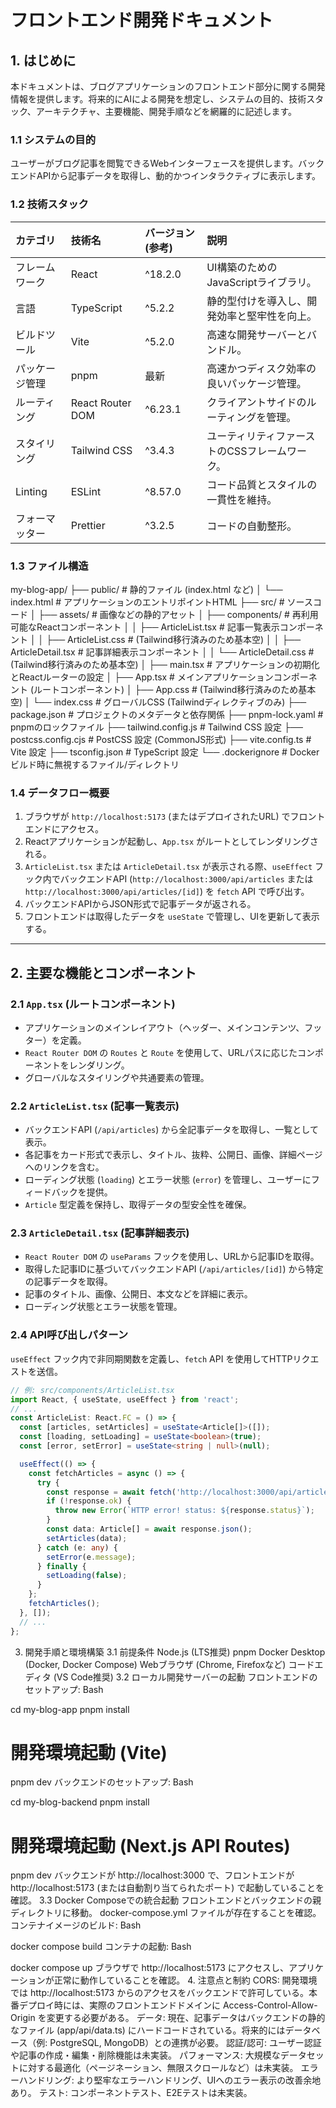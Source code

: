 # フロントエンド開発ドキュメント

## 1. はじめに

本ドキュメントは、ブログアプリケーションのフロントエンド部分に関する開発情報を提供します。将来的にAIによる開発を想定し、システムの目的、技術スタック、アーキテクチャ、主要機能、開発手順などを網羅的に記述します。

### 1.1 システムの目的

ユーザーがブログ記事を閲覧できるWebインターフェースを提供します。バックエンドAPIから記事データを取得し、動的かつインタラクティブに表示します。

### 1.2 技術スタック

| カテゴリ     | 技術名          | バージョン (参考) | 説明                                   |
| :----------- | :-------------- | :---------------- | :------------------------------------- |
| フレームワーク | React           | ^18.2.0           | UI構築のためのJavaScriptライブラリ。   |
| 言語         | TypeScript      | ^5.2.2            | 静的型付けを導入し、開発効率と堅牢性を向上。 |
| ビルドツール   | Vite            | ^5.2.0            | 高速な開発サーバーとバンドル。         |
| パッケージ管理 | pnpm            | 最新              | 高速かつディスク効率の良いパッケージ管理。 |
| ルーティング   | React Router DOM | ^6.23.1           | クライアントサイドのルーティングを管理。 |
| スタイリング   | Tailwind CSS    | ^3.4.3            | ユーティリティファーストのCSSフレームワーク。 |
| Linting      | ESLint          | ^8.57.0           | コード品質とスタイルの一貫性を維持。     |
| フォーマッター | Prettier        | ^3.2.5            | コードの自動整形。                     |

### 1.3 ファイル構造

my-blog-app/
├── public/                 # 静的ファイル (index.html など)
│   └── index.html          # アプリケーションのエントリポイントHTML
├── src/                    # ソースコード
│   ├── assets/             # 画像などの静的アセット
│   ├── components/         # 再利用可能なReactコンポーネント
│   │   ├── ArticleList.tsx # 記事一覧表示コンポーネント
│   │   ├── ArticleList.css # (Tailwind移行済みのため基本空)
│   │   ├── ArticleDetail.tsx # 記事詳細表示コンポーネント
│   │   └── ArticleDetail.css # (Tailwind移行済みのため基本空)
│   ├── main.tsx            # アプリケーションの初期化とReactルーターの設定
│   ├── App.tsx             # メインアプリケーションコンポーネント (ルートコンポーネント)
│   ├── App.css             # (Tailwind移行済みのため基本空)
│   └── index.css           # グローバルCSS (Tailwindディレクティブのみ)
├── package.json            # プロジェクトのメタデータと依存関係
├── pnpm-lock.yaml          # pnpmのロックファイル
├── tailwind.config.js      # Tailwind CSS 設定
├── postcss.config.cjs      # PostCSS 設定 (CommonJS形式)
├── vite.config.ts          # Vite 設定
├── tsconfig.json           # TypeScript 設定
└── .dockerignore           # Dockerビルド時に無視するファイル/ディレクトリ

### 1.4 データフロー概要

1.  ブラウザが `http://localhost:5173` (またはデプロイされたURL) でフロントエンドにアクセス。
2.  Reactアプリケーションが起動し、`App.tsx` がルートとしてレンダリングされる。
3.  `ArticleList.tsx` または `ArticleDetail.tsx` が表示される際、`useEffect` フック内でバックエンドAPI (`http://localhost:3000/api/articles` または `http://localhost:3000/api/articles/[id]`) を `fetch` API で呼び出す。
4.  バックエンドAPIからJSON形式で記事データが返される。
5.  フロントエンドは取得したデータを `useState` で管理し、UIを更新して表示する。

---

## 2. 主要な機能とコンポーネント

### 2.1 `App.tsx` (ルートコンポーネント)

* アプリケーションのメインレイアウト（ヘッダー、メインコンテンツ、フッター）を定義。
* `React Router DOM` の `Routes` と `Route` を使用して、URLパスに応じたコンポーネントをレンダリング。
* グローバルなスタイリングや共通要素の管理。

### 2.2 `ArticleList.tsx` (記事一覧表示)

* バックエンドAPI (`/api/articles`) から全記事データを取得し、一覧として表示。
* 各記事をカード形式で表示し、タイトル、抜粋、公開日、画像、詳細ページへのリンクを含む。
* ローディング状態 (`loading`) とエラー状態 (`error`) を管理し、ユーザーにフィードバックを提供。
* `Article` 型定義を保持し、取得データの型安全性を確保。

### 2.3 `ArticleDetail.tsx` (記事詳細表示)

* `React Router DOM` の `useParams` フックを使用し、URLから記事IDを取得。
* 取得した記事IDに基づいてバックエンドAPI (`/api/articles/[id]`) から特定の記事データを取得。
* 記事のタイトル、画像、公開日、本文などを詳細に表示。
* ローディング状態とエラー状態を管理。

### 2.4 API呼び出しパターン

`useEffect` フック内で非同期関数を定義し、`fetch` API を使用してHTTPリクエストを送信。

```typescript
// 例: src/components/ArticleList.tsx
import React, { useState, useEffect } from 'react';
// ...
const ArticleList: React.FC = () => {
  const [articles, setArticles] = useState<Article[]>([]);
  const [loading, setLoading] = useState<boolean>(true);
  const [error, setError] = useState<string | null>(null);

  useEffect(() => {
    const fetchArticles = async () => {
      try {
        const response = await fetch('http://localhost:3000/api/articles');
        if (!response.ok) {
          throw new Error(`HTTP error! status: ${response.status}`);
        }
        const data: Article[] = await response.json();
        setArticles(data);
      } catch (e: any) {
        setError(e.message);
      } finally {
        setLoading(false);
      }
    };
    fetchArticles();
  }, []);
  // ...
};
```

3. 開発手順と環境構築
3.1 前提条件
Node.js (LTS推奨)
pnpm
Docker Desktop (Docker, Docker Compose)
Webブラウザ (Chrome, Firefoxなど)
コードエディタ (VS Code推奨)
3.2 ローカル開発サーバーの起動
フロントエンドのセットアップ:
Bash

cd my-blog-app
pnpm install
# 開発環境起動 (Vite)
pnpm dev
バックエンドのセットアップ:
Bash

cd my-blog-backend
pnpm install
# 開発環境起動 (Next.js API Routes)
pnpm dev
バックエンドが http://localhost:3000 で、フロントエンドが http://localhost:5173 (または自動割り当てられたポート) で起動していることを確認。
3.3 Docker Composeでの統合起動
フロントエンドとバックエンドの親ディレクトリに移動。
docker-compose.yml ファイルが存在することを確認。
コンテナイメージのビルド:
Bash

docker compose build
コンテナの起動:
Bash

docker compose up
ブラウザで http://localhost:5173 にアクセスし、アプリケーションが正常に動作していることを確認。
4. 注意点と制約
CORS: 開発環境では http://localhost:5173 からのアクセスをバックエンドで許可している。本番デプロイ時には、実際のフロントエンドドメインに Access-Control-Allow-Origin を変更する必要がある。
データ: 現在、記事データはバックエンドの静的なファイル (app/api/data.ts) にハードコードされている。将来的にはデータベース（例: PostgreSQL, MongoDB）との連携が必要。
認証/認可: ユーザー認証や記事の作成・編集・削除機能は未実装。
パフォーマンス: 大規模なデータセットに対する最適化（ページネーション、無限スクロールなど）は未実装。
エラーハンドリング: より堅牢なエラーハンドリング、UIへのエラー表示の改善余地あり。
テスト: コンポーネントテスト、E2Eテストは未実装。